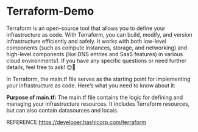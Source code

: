 # Terraform-Demo
Terraform is an open-source tool that allows you to define your infrastructure as code. With Terraform, you can build, modify, and version infrastructure efficiently and safely. It works with both low-level components (such as compute instances, storage, and networking) and high-level components (like DNS entries and SaaS features) in various cloud environments1. If you have any specific questions or need further details, feel free to ask! 😊🚀

In Terraform, the main.tf file serves as the starting point for implementing your infrastructure as code. Here’s what you need to know about it:

**Purpose of main.tf:**
    The main.tf file contains the logic for defining and managing your infrastructure resources.
    It includes Terraform resources, but can also contain datasources and locals.
    

REFERENCE:https://developer.hashicorp.com/terraform


